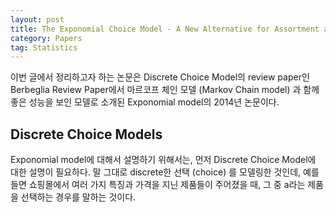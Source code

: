 ```yaml
---
layout: post
title: The Exponomial Choice Model - A New Alternative for Assortment and Price Optimization
category: Papers
tag: Statistics
---
```


이번 글에서 정리하고자 하는 논문은 Discrete Choice Model의 review paper인 Berbeglia Review Paper에서 마르코프 체인 모델 (Markov Chain model) 과 함께 좋은 성능을 보인 모델로 소개된 Exponomial model의 2014년 논문이다.  

## Discrete Choice Models
Exponomial model에 대해서 설명하기 위해서는, 먼저 Discrete Choice Model에 대한 설명이 필요하다. 말 그대로 discrete한 선택 (choice) 를 모델링한 것인데, 예를 들면 쇼핑몰에서 여러 가지 특징과 가격을 지닌 제품들이 주어졌을 때, 그 중 a라는 제품을 선택하는 경우를 말하는 것이다. 
